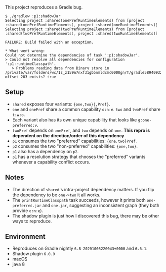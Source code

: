This project reproduces a Gradle bug.

```
$ ./gradlew :p1:shadowJar
Selecting project :shared(onePrefRuntimeElements) from [project :shared(onePrefRuntimeElements), project :shared(oneRuntimeElements)]
Selecting project :shared(twoPrefRuntimeElements) from [project :shared(twoPrefRuntimeElements), project :shared(twoRuntimeElements)]

FAILURE: Build failed with an exception.

* What went wrong:
Could not determine the dependencies of task ':p1:shadowJar'.
> Could not resolve all dependencies for configuration ':p1:runtimeClasspath'.
   > Problems reading data from Binary store in /private/var/folders/wc/1z_z159n7nxf31gbbnmldcmc0000gn/T/gradle589409329810110249.bin offset 203 exists? true
```

## Setup
- `shared` exposes four variants: `{one,two}{,Pref}`.
- `one` and `onePref` share a common capability `o:n:e`. `two` and `twoPref` share `t:w:o`.
- Each variant also has its own unique capability that looks like `g:one-preferred:v`.
- `twoPref` depends on `onePref`, and `two` depends on `one`. **This repro is dependent on the direction/order of this dependency**
- `p1` consumes the two "preferred" capabilities: `{one,two}Pref`.
- `p2` consumes the two "non-preferred" capabilities: `{one,two}`.
- `p1` also has a dependency on `p2`.
- `p1` has a resolution strategy that chooses the "preferred" variants whenever a capability conflict occurs.

## Notes
- The direction of `shared`'s intra-project dependency matters. If you flip the dependency to be `one->two` it all works.
- The `printRuntimeClasspath` task succeeds, however it prints both `one-preferred.jar` and `one.jar`, suggesting an inconsistent graph (they both provide `o:n:e`).
- The shadow plugin is just how I discovered this bug, there may be other ways to reproduce.

## Environment
- Reproduces on Gradle nightly `6.8-20201005220043+0000` and `6.6.1`.
- Shadow plugin `6.0.0`
- macOS
- java 8
